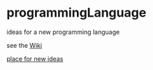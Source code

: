 # programmingLanguage

ideas for a new programming language

see the [Wiki](https://github.com/Zeromatiker/programmingLanguage/wiki)


[place for new ideas](https://github.com/Zeromatiker/programmingLanguage/wiki/uncategorized-Ideas)
